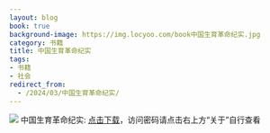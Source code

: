```yaml
---
layout: blog
book: true
background-image: https://img.locyoo.com/book中国生育革命纪实.jpg
category: 书籍
title: 中国生育革命纪实
tags:
- 书籍
- 社会
redirect_from:
  - /2024/03/中国生育革命纪实/
---
```

![](https://img.locyoo.com/book中国生育革命纪实.jpg)
中国生育革命纪实: <a name = "ref1" href="https://url18.ctfile.com/f/50983618-1269467233-2a1778?p=3619">点击下载</a>，访问密码请点击右上方“关于”自行查看